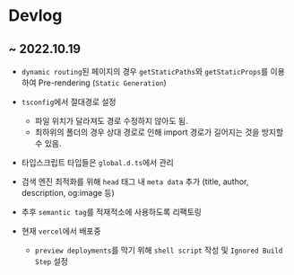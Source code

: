# Devlog

## ~ 2022.10.19

- `dynamic routing`된 페이지의 경우 `getStaticPaths`와 `getStaticProps`를 이용하여 Pre-rendering (`Static Generation`)

- `tsconfig`에서 절대경로 설정

  - 파일 위치가 달라져도 경로 수정하지 않아도 됨.
  - 최하위의 폴더의 경우 상대 경로로 인해 import 경로가 길어지는 것을 방지할 수 있음.

- 타입스크립트 타입들은 `global.d.ts`에서 관리

- 검색 엔진 최적화를 위해 `head` 태그 내 `meta data` 추가 (title, author, description, og:image 등)

- 추후 `semantic tag`를 적재적소에 사용하도록 리팩토링

- 현재 `vercel`에서 배포중
  - `preview deployments`를 막기 위해 `shell script` 작성 및 `Ignored Build Step` 설정
